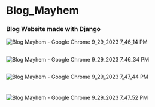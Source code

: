 # Blog_Mayhem

### Blog Website made with Django
![Blog Mayhem - Google Chrome 9_29_2023 7_46_14 PM](https://github.com/nortln/Blog_Mayhem/assets/112275172/b2a21278-af59-48c0-af8b-df7db0cca979)
##
##
![Blog Mayhem - Google Chrome 9_29_2023 7_46_34 PM](https://github.com/nortln/Blog_Mayhem/assets/112275172/ce8e70ef-9ae5-4fe9-bc0b-0b33990321b9)
##
##
![Blog Mayhem - Google Chrome 9_29_2023 7_47_44 PM](https://github.com/nortln/Blog_Mayhem/assets/112275172/2a8c611b-4f0b-4ee7-8579-6a89e596abe3)
##
#
![Blog Mayhem - Google Chrome 9_29_2023 7_47_52 PM](https://github.com/nortln/Blog_Mayhem/assets/112275172/7a7c14a9-3cff-4b3c-a437-e636132e6e3e)
